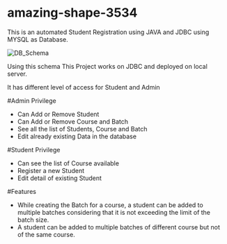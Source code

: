 # amazing-shape-3534
This is an automated Student Registration using JAVA and JDBC using MYSQL as Database.

![DB_Schema](https://user-images.githubusercontent.com/70420133/200182224-17fae6b9-413c-44ca-a529-49a5e22aad28.jpg)

Using this schema
This Project works on JDBC and deployed on local server.

It has different level of access for Student and Admin

#Admin Privilege
- Can Add or Remove Student
- Can Add or Remove Course and Batch
- See all the list of Students, Course and Batch
- Edit already existing Data in the database

#Student Privilege
- Can see the list of Course available
- Register a new Student
- Edit detail of existing Student

#Features
- While creating the Batch for a course, a student can be added to multiple batches considering that it is not exceeding the limit of the batch size.
- A student can be added to multiple batches of different course but not of the same course.
